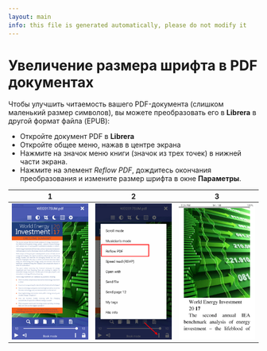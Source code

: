 ```yaml
---
layout: main
info: this file is generated automatically, please do not modify it
---
```


# Увеличение размера шрифта в PDF документах

Чтобы улучшить читаемость вашего PDF-документа (слишком маленький размер символов), вы можете преобразовать его в **Librera** в другой формат файла (EPUB):
* Откройте документ PDF в **Librera**
* Откройте общее меню, нажав в центре экрана
* Нажмите на значок меню книги (значок из трех точек) в нижней части экрана.
* Нажмите на элемент _Reflow PDF_, дождитесь окончания преобразования и измените размер шрифта в окне **Параметры**.

|1|2|3|
|-|-|-|
|![](1.png)|![](2.png)|![](3.png)|
